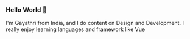 ### Hello World 👋

I'm Gayathri from India, and I do content on Design and Development. I really enjoy learning languages and framework like Vue
